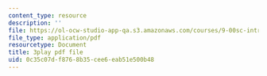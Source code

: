 ```yaml
---
content_type: resource
description: ''
file: https://ol-ocw-studio-app-qa.s3.amazonaws.com/courses/9-00sc-introduction-to-psychology-fall-2011/0c35c07df8768b35cee6eab51e500b48_SjjGiqf96rI.pdf
file_type: application/pdf
resourcetype: Document
title: 3play pdf file
uid: 0c35c07d-f876-8b35-cee6-eab51e500b48
---
```

